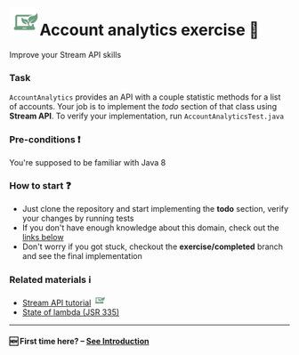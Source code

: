 # <img src="https://raw.githubusercontent.com/bobocode-projects/resources/master/image/logo_transparent_background.png" height=50/>Account analytics exercise :muscle:
Improve your Stream API skills
### Task
`AccountAnalytics` provides an API with a couple statistic methods for a list of accounts. Your job is to implement the *todo* section of that class using **Stream API**. 
To verify your implementation, run `AccountAnalyticsTest.java`
 
### Pre-conditions :heavy_exclamation_mark:
You're supposed to be familiar with Java 8

### How to start :question:
* Just clone the repository and start implementing the **todo** section, verify your changes by running tests
* If you don't have enough knowledge about this domain, check out the [links below](#related-materials-information_source)
* Don't worry if you got stuck, checkout the **exercise/completed** branch and see the final implementation
 
### Related materials :information_source:
 * [Stream API tutorial](https://github.com/bobocode-projects/java-functional-features-tutorial/blob/master/stream-api/README.MD) <img src="https://raw.githubusercontent.com/bobocode-projects/resources/master/image/logo_transparent_background.png" height=20/>
 * [State of lambda (JSR 335)](http://htmlpreview.github.io/?https://github.com/bobocode-projects/resources/blob/master/java8/lambda/sotl.html)

---
#### 🆕 First time here? – [See Introduction](https://github.com/bobocode-projects/java-fundamentals-course/tree/main/0-0-intro#introduction)
